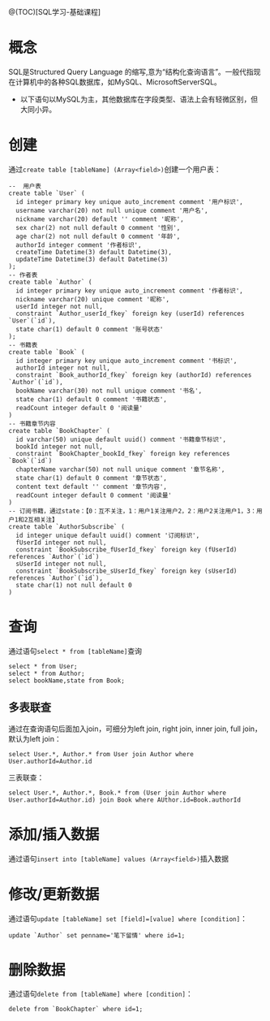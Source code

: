 @(TOC)[SQL学习-基础课程]

# 概念

SQL是Structured Query Language 的缩写,意为“结构化查询语言”。一般代指现在计算机中的各种SQL数据库，如MySQL、MicrosoftServerSQL。

* 以下语句以MySQL为主，其他数据库在字段类型、语法上会有轻微区别，但大同小异。

# 创建

通过`create table [tableName] (Array<field>)`创建一个用户表：

```shell
--  用户表
create table `User` (
  id integer primary key unique auto_increment comment '用户标识',
  username varchar(20) not null unique comment '用户名',
  nickname varchar(20) default '' comment '昵称',
  sex char(2) not null default 0 comment '性别',
  age char(2) not null default 0 comment '年龄',
  authorId integer comment '作者标识',
  createTime Datetime(3) default Datetime(3),
  updateTime Datetime(3) default Datetime(3)
);
-- 作者表
create table `Author` (
  id integer primary key unique auto_increment comment '作者标识',
  nickname varchar(20) unique comment '昵称',
  userId integer not null,
  constraint `Author_userId_fkey` foreign key (userId) references `User`(`id`),
  state char(1) default 0 comment '账号状态'
);
-- 书籍表
create table `Book` (
  id integer primary key unique auto_increment comment '书标识',
  authorId integer not null,
  constraint `Book_authorId_fkey` foreign key (authorId) references `Author`(`id`),
  bookName varchar(30) not null unique comment '书名',
  state char(1) default 0 comment '书籍状态',
  readCount integer default 0 '阅读量'
)
-- 书籍章节内容
create table `BookChapter` (
  id varchar(50) unique default uuid() comment '书籍章节标识',
  bookId integer not null,
  constraint `BookChapter_bookId_fkey` foreign key references `Book`(`id`)
  chapterName varchar(50) not null unique comment '章节名称',
  state char(1) default 0 comment '章节状态',
  content text default '' comment '章节内容',
  readCount integer default 0 comment '阅读量'
)
-- 订阅书籍，通过state：【0：互不关注，1：用户1关注用户2，2：用户2关注用户1，3：用户1和2互相关注】
create table `AuthorSubscribe` (
  id integer unique default uuid() comment '订阅标识',
  fUserId integer not null,
  constraint `BookSubscribe_fUserId_fkey` foreign key (fUserId) references `Author`(`id`)
  sUserId integer not null,
  constraint `BookSubscribe_sUserId_fkey` foreign key (sUserId) references `Author`(`id`),
  state char(1) not null default 0
)
```

# 查询

通过语句`select * from [tableName]`查询

```shell
select * from User;
select * from Author;
select bookName,state from Book;
```

## 多表联查

通过在查询语句后面加入join，可细分为left join, right join, inner join, full join，默认为left join：

```shell
select User.*, Author.* from User join Author where User.authorId=Author.id
``` 

三表联查：

```shell
select User.*, Author.*, Book.* from (User join Author where User.authorId=Author.id) join Book where AUthor.id=Book.authorId
```

# 添加/插入数据

通过语句`insert into [tableName] values (Array<field>)`插入数据

# 修改/更新数据

通过语句`update [tableName] set [field]=[value] where [condition]`：

```shell
update `Author` set penname='笔下留情' where id=1;
```

# 删除数据

通过语句`delete from [tableName] where [condition]`：

```shell
delete from `BookChapter` where id=1;
```